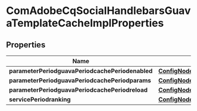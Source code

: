 
# ComAdobeCqSocialHandlebarsGuavaTemplateCacheImplProperties

## Properties
Name | Type | Description | Notes
------------ | ------------- | ------------- | -------------
**parameterPeriodguavaPeriodcachePeriodenabled** | [**ConfigNodePropertyBoolean**](ConfigNodePropertyBoolean.md) |  |  [optional]
**parameterPeriodguavaPeriodcachePeriodparams** | [**ConfigNodePropertyString**](ConfigNodePropertyString.md) |  |  [optional]
**parameterPeriodguavaPeriodcachePeriodreload** | [**ConfigNodePropertyBoolean**](ConfigNodePropertyBoolean.md) |  |  [optional]
**servicePeriodranking** | [**ConfigNodePropertyInteger**](ConfigNodePropertyInteger.md) |  |  [optional]



